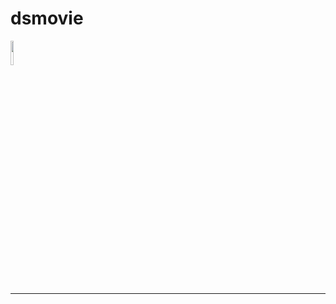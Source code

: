 # dsmovie


<div align="left">
<img  width="10%" src="https://flagicons.lipis.dev/flags/4x3/jp.svg" /></td>
</div>

<hr/>



<br/>



<br/>
